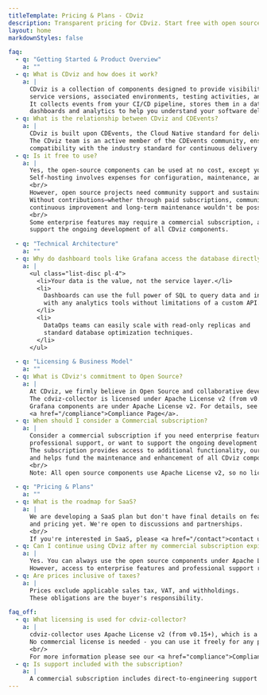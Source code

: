 ```yaml
---
titleTemplate: Pricing & Plans - CDviz
description: Transparent pricing for CDviz. Start free with open source, scale with enterprise features.
layout: home
markdownStyles: false

faq:
  - q: "Getting Started & Product Overview"
    a: ""
  - q: What is CDviz and how does it work?
    a: |
      CDviz is a collection of components designed to provide visibility into deployed
      service versions, associated environments, testing activities, and related information.
      It collects events from your CI/CD pipeline, stores them in a database, and provides
      dashboards and analytics to help you understand your software delivery process.
  - q: What is the relationship between CDviz and CDEvents?
    a: |
      CDviz is built upon CDEvents, the Cloud Native standard for delivery events.
      The CDviz team is an active member of the CDEvents community, ensuring
      compatibility with the industry standard for continuous delivery event data.
  - q: Is it free to use?
    a: |
      Yes, the open-source components can be used at no cost, except your time.
      Self-hosting involves expenses for configuration, maintenance, and infrastructure support.
      <br/>
      However, open source projects need community support and sustainable funding to thrive.
      Without contributions—whether through paid subscriptions, community involvement, or donations—
      continuous improvement and long-term maintenance wouldn't be possible.
      <br/>
      Some enterprise features may require a commercial subscription, and subscriptions help
      support the ongoing development of all CDviz components.

  - q: "Technical Architecture"
    a: ""
  - q: Why do dashboard tools like Grafana access the database directly instead of through an API?
    a: |
      <ul class="list-disc pl-4">
        <li>Your data is the value, not the service layer.</li>
        <li>
          Dashboards can use the full power of SQL to query data and integrate
          with any analytics tools without limitations of a custom API.
        </li>
        <li>
          DataOps teams can easily scale with read-only replicas and
          standard database optimization techniques.
        </li>
      </ul>

  - q: "Licensing & Business Model"
    a: ""
  - q: What is CDviz's commitment to Open Source?
    a: |
      At CDviz, we firmly believe in Open Source and collaborative development.
      The cdviz-collector is licensed under Apache License v2 (from v0.15+). The database and
      Grafana components are under Apache License v2. For details, see our
      <a href="/compliance">Compliance Page</a>.
  - q: When should I consider a Commercial subscription?
    a: |
      Consider a commercial subscription if you need enterprise features,
      professional support, or want to support the ongoing development of CDviz.
      The subscription provides access to additional functionality, our support services,
      and helps fund the maintenance and enhancement of all CDviz components, including open source.
      <br/>
      Note: All open source components use Apache License v2, so no licensing fees are required.

  - q: "Pricing & Plans"
    a: ""
  - q: What is the roadmap for SaaS?
    a: |
      We are developing a SaaS plan but don't have final details on features
      and pricing yet. We're open to discussions and partnerships.
      <br/>
      If you're interested in SaaS, please <a href="/contact">contact us</a>.
  - q: Can I continue using CDviz after my commercial subscription expires?
    a: |
      Yes. You can always use the open source components under Apache License v2.
      However, access to enterprise features and professional support requires an active subscription.
  - q: Are prices inclusive of taxes?
    a: |
      Prices exclude applicable sales tax, VAT, and withholdings.
      These obligations are the buyer's responsibility.

faq_off:
  - q: What licensing is used for cdviz-collector?
    a: |
      cdviz-collector uses Apache License v2 (from v0.15+), which is a permissive open source license.
      No commercial license is needed - you can use it freely for any purpose, including commercial use.
      <br/>
      For more information please see our <a href="compliance">Compliance Page</a>.
  - q: Is support included with the subscription?
    a: |
      A commercial subscription includes direct-to-engineering support delivered through ???TBD???.
---
```


<script setup>
import PricingPage from '../components/PricingPage.vue'
</script>

<PricingPage />
